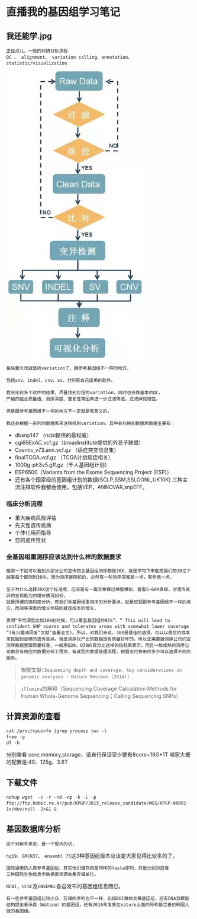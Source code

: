# 直播我的基因组学习笔记

## 我还能学.jpg
    正经点儿，一般的科研分析流程
    QC 、 alignment、 variation calling、annotation、statistic/visualization
![avatar](./../images/keyanfenxi.jpg)

    最后重头戏就是找variation了，跟参考基因组不一样的地方，
    
    包括snv、indel、cnv、sv，分别有自己适用的软件。
    
    我会比较多个软件的结果，尽量找到可信的variation，同时也会做基本的QC，
    严格的结合质量值、测序深度、重复性等因素进一步过滤筛选，过滤掉假阳性。
    
    但是跟参考基因组不一样的地方不一定就是有意义的，
    
    我还会根据一系列的数据库来注释找到variation。其中会利用到数据库数据主要有：

-   dbsnp147 （ncbi提供的最权威）
-   cgi69ExAC.vcf.gz（broadinstitute提供的外显子联盟）
-   Cosmic_v73.ann.vcf.gz （癌症突变信息集）
-   finalTCGA.vcf.gz （TCGA计划癌症相关）
-   1000g-ph3v5.gff.gz（千人基因组计划）
-   ESP6500（Variants from the Exome Sequencing Project (ESP)）
-   还有各个国家级的基因组计划的数据(SCLP,SSM,SSI,GONL,UK10K)
    三种主流注释软件我都会使用，包括VEP，ANNOVAR,snpEFF。

### 临床分析流程

-   重大疾病风险评估
-   先天性遗传疾病
-   个体化用药指导
-   您的遗传性状

### 全基因组重测序应该达到什么样的数据要求
    搜索一下就可以看到大部分公司宣传的全基因组测序都是30X，就是平均下来能把我们的30亿个碱基每个都测到30次，因为测序是随机的，必然有一些测序深度高一点，有些低一点。
    
    至于为什么选择30X这个标准呢，应该是有一篇文章做过梯度模拟，看看5~60X直接，对遗传变异的发现能力的增长情况如何，
    就是所谓的饱和度分析，而我们全基因组重测序的分析要点，就是挖掘跟参考基因组不一样的地方，而测序深度的增长伴随的就是成本的增长，
    
    表明“平均深度达到30X的时候，可以覆盖基因组的95%”、“ This will lead to confident SNP scores and tolerates areas with somewhat lower coverage ”(有兴趣请回复“文献”查看全文)。所以，对我们来说，30X是最佳的选择，可以以最优的成本来挖掘到足够的遗传变异。但是测序仪产出的数据是有质量好坏的，所以还需要跟测序公司约定测序数据里面质量标准，一般用Q20，Q30的百分比这样的指标来表示。而且一般成熟的测序公司都会有相应的数据分析工程师，有成型的数据处理流程，根据支付费用的多少可以选择不同的服务。
>根据文献`(Sequencing depth and coverage: key considerations in genomic analyses - Nature Reviews (2014))`

>`illumina`的解释（Sequencing Coverage Calculation Methods for Human Whole-Genome Sequencing；Calling Sequencing SNPs）


## 计算资源的查看
    cat /proc/cpuinfo |grep process |wc -l  
    free -g
    df -h

分别查看 core,memory,storage，请自行保证至少要有8core+16G+1T
    咱家大概的配置是:40、125g、3.6T

## 下载文件

    nohup wget  -c -r -nd -np -k -L -p  ftp://ftp.kobic.re.kr/pub/KPGP/2015_release_candidate/WGS/KPGP-00001 1>/dev/null  2>&1 & 

## 基因数据库分析
    这个对新手来说，是一个很大的坑，
`hg19`、`GRCH37`、 `ensembl 75`这3种基因组版本应该是大家见得比较多的了，

    国际通用的人类参考基因组，其实他们储存的是同样的fasta序列，只是分别对应着
    三种国际生物信息学数据库资源收集存储单位，
`NCBI`，`UCSC`及`ENSEMBL`各自发布的基因组信息而已。
    
    有一些参考基因组比较小众，存储的序列也不一样，比如BGI做的炎黄基因组，还有DNA双螺旋结构提出者沃森（Watson）的基因组，还有2016年发表在nature上面的号称最完善的韩国人做的基因组。


